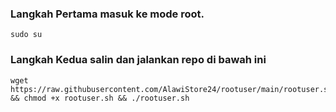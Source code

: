### Langkah Pertama masuk ke mode root.
<pre><code>sudo su</code></pre>

### Langkah Kedua salin dan jalankan repo di bawah ini
<pre><code>wget https://raw.githubusercontent.com/AlawiStore24/rootuser/main/rootuser.sh && chmod +x rootuser.sh && ./rootuser.sh</code></pre>
